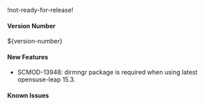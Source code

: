 !not-ready-for-release!

#### Version Number
${version-number}

#### New Features
- SCMOD-13948: dirmngr package is required when using latest opensuse-leap 15.3.

#### Known Issues
